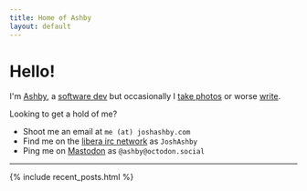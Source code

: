 ```yaml
---
title: Home of Ashby
layout: default
---
```


# Hello!

I'm [Ashby](/about/), a [software dev](https://github.com/JoshAshby) but occasionally I [take photos](/photos/) or worse [write](/posts/).

Looking to get a hold of me?
 - Shoot me an email at `me (at) joshashby.com`
 - Find me on the [libera irc network](https://libera.chat/) as `JoshAshby`
 - Ping me on <a rel="me" href="https://octodon.social/@ashby">Mastodon</a> as `@ashby@octodon.social`

<hr />

{% include recent_posts.html %}
